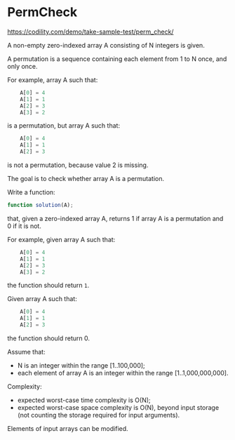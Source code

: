 # PermCheck
https://codility.com/demo/take-sample-test/perm_check/

A non-empty zero-indexed array A consisting of N integers is given.

A permutation is a sequence containing each element from 1 to N once, and only once.

For example, array A such that:

```js
    A[0] = 4
    A[1] = 1
    A[2] = 3
    A[3] = 2
```

is a permutation, but array A such that:

```js
    A[0] = 4
    A[1] = 1
    A[2] = 3
```

is not a permutation, because value 2 is missing.

The goal is to check whether array A is a permutation.

Write a function:

```js
function solution(A);
```

that, given a zero-indexed array A, returns 1 if array A is a permutation and 0 if it is not.

For example, given array A such that:

```js
    A[0] = 4
    A[1] = 1
    A[2] = 3
    A[3] = 2
```

the function should return `1`.

Given array A such that:

```js
    A[0] = 4
    A[1] = 1
    A[2] = 3
```
the function should return 0.

Assume that:

- N is an integer within the range [1..100,000];
- each element of array A is an integer within the range [1..1,000,000,000].

Complexity:
- expected worst-case time complexity is O(N);
- expected worst-case space complexity is O(N), beyond input storage (not counting the storage required for input arguments).

Elements of input arrays can be modified.
